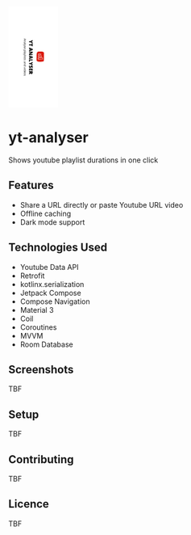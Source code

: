 <img src="playstore/banner.png" height="200px"/>

# yt-analyser

Shows youtube playlist durations in one click

## Features

- Share a URL directly or paste Youtube URL video
- Offline caching
- Dark mode support

## Technologies Used

- Youtube Data API
- Retrofit
- kotlinx.serialization
- Jetpack Compose
- Compose Navigation
- Material 3
- Coil
- Coroutines
- MVVM
- Room Database

## Screenshots

TBF

## Setup

TBF

## Contributing

TBF

## Licence

TBF